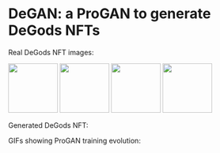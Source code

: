 # DeGAN: a ProGAN to generate DeGods NFTs

Real DeGods NFT images:
<p float="left">
  <img src="images/DeGods_0" width="100" />
  <img src="images/DeGods_0" width="100" /> 
  <img src="images/DeGods_0" width="100" />
  <img src="images/DeGods_0" width="100" />
</p>

Generated DeGods NFT:

GIFs showing ProGAN training evolution:
